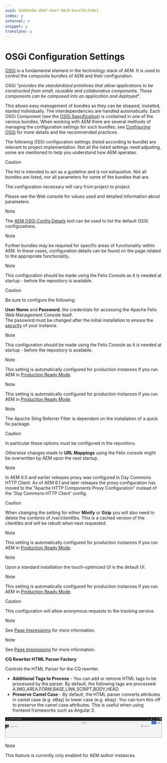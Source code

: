 ```yaml
---
uuid: 8289e30a-d49f-4ae7-98c0-6ecefdc310e1
index: y
internal: n
snippet: y
translate: y
---
```


# OSGi Configuration Settings

[OSGi](http://www.osgi.org/) is a fundamental element in the technology stack of AEM. It is used to control the composite bundles of AEM and their configuration.

OSGi "*provides the standardized primitives that allow applications to be constructed from small, reusable and collaborative components. These components can be composed into an application and deployed*".

This allows easy management of bundles as they can be stopped, installed, started individually. The interdependencies are handled automatically. Each OSGi Component (see the [OSGi Specification](http://www.osgi.org/Specifications/HomePage)) is contained in one of the various bundles. When working with AEM there are several methods of managing the configuration settings for such bundles; see [Configuring OSGi](configuring-osgi.md) for more details and the recommended practices.

The following OSGi configuration settings (listed according to bundle) are relevant to project implementation. Not all the listed settings need adjusting, some are mentioned to help you understand how AEM operates. 

>[!CAUTION]
>
><p>The list is intended to act as a guideline and is not exhaustive. Not all bundles are listed, nor all parameters for some of the bundles that are.</p> <p>The configuration necessary will vary from project to project.</p> <p>Please see the Web console for values used and detailed information about parameters.</p> 

>[!NOTE]
>
><p>The <a href="http://www.aemstuff.com/osgi.html">AEM OSGi Config Details</a> tool can be used to list the default OSGi configurations.<br> </p> 

>[!NOTE]
>
><p>Further bundles may be required for specific areas of functionality within AEM. In these cases, configuration details can be found on the page related to the appropriate functionality. &nbsp;</p> 

>[!NOTE]
>
><p>This configuration should be made using the Felix Console as it is needed at startup - before the repository is available.<br> </p> 

>[!CAUTION]
>
><p>Be sure to configure the following:</p> <p><b>User Name</b> and <b>Password</b>, the credentials for accessing the Apache Felix Web Management Console itself.<br> The password must be changed after the initial installation to ensure the <a href="/content/docs/en/aem/6-3/deploy/security_checklist.html">security</a> of your instance.</p> 

>[!NOTE]
>
><p>This configuration should be made using the Felix Console as it is needed at startup - before the repository is available.<br> </p> 

>[!NOTE]
>
><p>This setting is automatically configured for production instances if you run AEM in <a href="/content/help/en/experience-manager/6-4/sites/administering/using/production-ready.html">Production Ready Mode</a>.</p> 

>[!NOTE]
>
><p>This setting is automatically configured for production instances if you run AEM in <a href="/content/help/en/experience-manager/6-4/sites/administering/using/production-ready.html" >Production Ready Mode</a>.<br> </p> 

>[!NOTE]
>
><p>The Apache Sling Referrer Filter is dependent on the installation of a quick fix package.<br> </p> 

>[!CAUTION]
>
><p>In particular these options must be configured in the repository.</p> <p>Otherwise changes made to <b>URL Mappings</b> using the Felix console might be overwritten by AEM upon the next startup.</p> 

>[!NOTE]
>
><p>In AEM 6.0 and earlier releases proxy was configured in Day Commons HTTP Client. As of AEM 6.1 and later releases the proxy configuration has moved to the &quot;Apache HTTP Components Proxy Configuration&quot; instead of the 'Day Commons HTTP Client' config.</p> 

>[!CAUTION]
>
><p>When changing the setting for either <b>Minify</b> or <b>Gzip</b> you will also need to delete the contents of <span class="code">/var/clientlibs</span>. This is a cached version of the clientlibs and will be rebuilt when next requested.</p> 

>[!NOTE]
>
><p>This setting is automatically configured for production instances if you run AEM in <a href="/content/help/en/experience-manager/6-4/sites/administering/using/production-ready.html">Production Ready Mode</a>.</p> 

>[!NOTE]
>
><p>Upon a standard installation the touch-optimized UI is the default UI.</p> 

>[!NOTE]
>
><p>This setting is automatically configured for production instances if you run AEM in <a href="/content/help/en/experience-manager/6-4/sites/administering/using/production-ready.html">Production Ready Mode</a>.</p> 

>[!CAUTION]
>
><p>This configuration will allow anonymous requests to the tracking service.</p> 

>[!NOTE]
>
><p>See <a href="/content/help/en/experience-manager/6-4/sites/deploying/using/configuring.html#EnablingPageImpressions">Page Impressions</a> for more information.</p> 

>[!NOTE]
>
><p>See <a href="/content/help/en/experience-manager/6-4/sites/deploying/using/configuring.html#EnablingPageImpressions">Page Impressions</a> for more information.</p>

**CQ Rewriter HTML Parser Factory**

Controls the HTML Parser for the CQ rewriter.

* **Additional Tags to Process** - You can add or remove HTML tags to be processed by the parser. By default, the following tags are processed: A,IMG,AREA,FORM,BASE,LINK,SCRIPT,BODY,HEAD.
* **Preserve Camel Case** - By default, the HTML parser converts attributes in camel case (e.g. eBay) to lower case (e.g. ebay). You can turn this off to preserve the camel case attributes. This is useful when using frontend frameworks such as Angular 2.

![](assets/chlimage_1.png) 
>[!NOTE]
>
><p>This feature is currently only enabled for AEM author instances.</p> 
